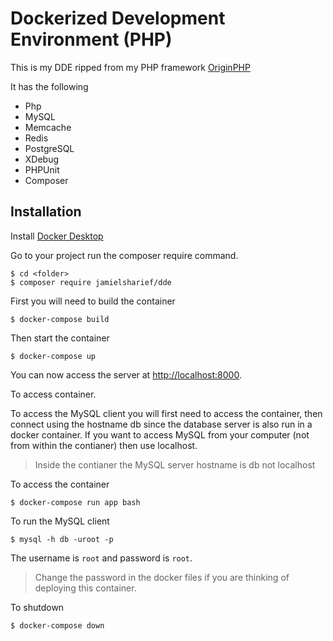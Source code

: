 # Dockerized Development Environment (PHP)

This is my DDE ripped from my PHP framework [OriginPHP](https://www.originphp.com)

It has the following

 - Php
 - MySQL
 - Memcache
 - Redis
 - PostgreSQL
 - XDebug
 - PHPUnit
 - Composer

## Installation

Install [Docker Desktop](https://www.docker.com/products/docker-desktop)

Go to your project run the composer require command.

```
$ cd <folder>
$ composer require jamielsharief/dde
```

First you will need to build the container

```linux
$ docker-compose build
```

Then start the container

```linux
$ docker-compose up
```

You can now access the server at [http://localhost:8000](http://localhost:8000).

To access container.

To access the MySQL client you will first need to access the container, then connect using the hostname db since the database server is also run in a docker container. If you want to access MySQL from your computer (not from within the contianer) then use localhost. 

> Inside the contianer the MySQL server hostname is db not localhost

To access the container

```linux
$ docker-compose run app bash
```

To run the MySQL client

```linux
$ mysql -h db -uroot -p
```

The username is `root` and password is `root`.

> Change the password in the docker files if you are thinking of deploying this container.

To shutdown 

```linux
$ docker-compose down
```
